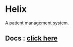 # Helix

A patient management system.

## Docs : [click here](https://helix-medical.github.io/docs)
